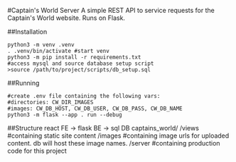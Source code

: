 #Captain's World Server
A simple REST API to service requests for the Captain's World website. Runs on Flask.

##Installation
```
python3 -m venv .venv
. .venv/bin/activate #start venv
python3 -m pip install -r requirements.txt
#access mysql and source database setup script
>source /path/to/project/scripts/db_setup.sql
```

##Running
```
#create .env file containing the following vars: 
#directories: CW_DIR_IMAGES
#images: CW_DB_HOST, CW_DB_USER, CW_DB_PASS, CW_DB_NAME
python3 -m flask --app . run --debug
```

##Structure
react FE -> flask BE -> sql DB
captains_world/
    /views #containing static site content
    /images #containing image urls for uploaded content. db will host these image names.
    /server #containing production code for this project
